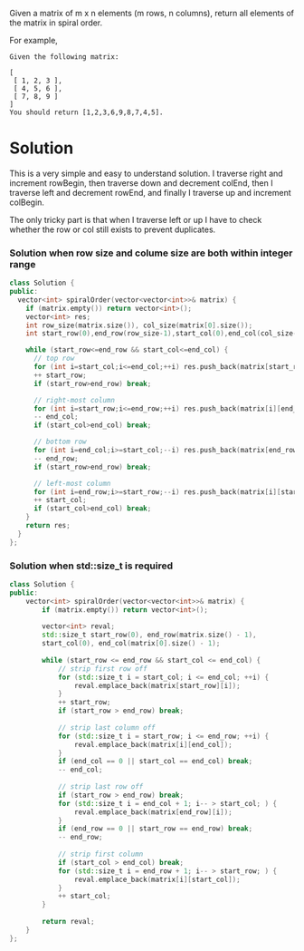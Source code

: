 Given a matrix of m x n elements (m rows, n columns), return all elements of the matrix in spiral order.

For example,
```
Given the following matrix:

[
 [ 1, 2, 3 ],
 [ 4, 5, 6 ],
 [ 7, 8, 9 ]
]
You should return [1,2,3,6,9,8,7,4,5].
```

# Solution

This is a very simple and easy to understand solution. I traverse right and increment rowBegin, then traverse down and decrement colEnd, then I traverse left and decrement rowEnd, and finally I traverse up and increment colBegin.

The only tricky part is that when I traverse left or up I have to check whether the row or col still exists to prevent duplicates. 

### Solution when row size and colume size are both within integer range
```cpp
class Solution {
public:
  vector<int> spiralOrder(vector<vector<int>>& matrix) {
    if (matrix.empty()) return vector<int>();
    vector<int> res;
    int row_size(matrix.size()), col_size(matrix[0].size());
    int start_row(0),end_row(row_size-1),start_col(0),end_col(col_size-1);

    while (start_row<=end_row && start_col<=end_col) {
      // top row
      for (int i=start_col;i<=end_col;++i) res.push_back(matrix[start_row][i]);
      ++ start_row;
      if (start_row>end_row) break;

      // right-most column
      for (int i=start_row;i<=end_row;++i) res.push_back(matrix[i][end_col]);
      -- end_col;
      if (start_col>end_col) break;

      // bottom row
      for (int i=end_col;i>=start_col;--i) res.push_back(matrix[end_row][i]);
      -- end_row;
      if (start_row>end_row) break;

      // left-most column
      for (int i=end_row;i>=start_row;--i) res.push_back(matrix[i][start_col]);
      ++ start_col;
      if (start_col>end_col) break;
    }
    return res;
  }
};
```

### Solution when std::size_t is required
```cpp
class Solution {
public:
    vector<int> spiralOrder(vector<vector<int>>& matrix) {
        if (matrix.empty()) return vector<int>();
        
        vector<int> reval;
        std::size_t start_row(0), end_row(matrix.size() - 1),
        start_col(0), end_col(matrix[0].size() - 1);
        
        while (start_row <= end_row && start_col <= end_col) {
            // strip first row off
            for (std::size_t i = start_col; i <= end_col; ++i) {
                reval.emplace_back(matrix[start_row][i]);
            }
            ++ start_row;
            if (start_row > end_row) break;
            
            // strip last column off
            for (std::size_t i = start_row; i <= end_row; ++i) {
                reval.emplace_back(matrix[i][end_col]);
            }
            if (end_col == 0 || start_col == end_col) break;
            -- end_col;
            
            // strip last row off
            if (start_row > end_row) break;
            for (std::size_t i = end_col + 1; i-- > start_col; ) {
                reval.emplace_back(matrix[end_row][i]);
            }
            if (end_row == 0 || start_row == end_row) break;
            -- end_row;
            
            // strip first column
            if (start_col > end_col) break;
            for (std::size_t i = end_row + 1; i-- > start_row; ) {
                reval.emplace_back(matrix[i][start_col]);
            }
            ++ start_col;
        }
        
        return reval;
    }
};
```
